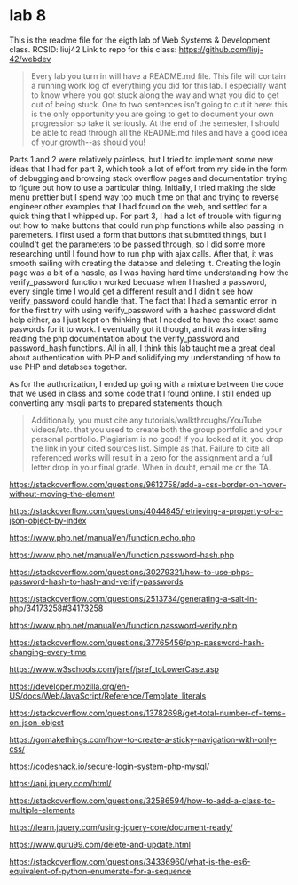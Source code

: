 # lab 8
This is the readme file for the eigth lab of Web Systems & Development class.
RCSID: liuj42
Link to repo for this class: https://github.com/liuj-42/webdev
> Every lab you turn in will have a README.md file. This file will contain a running work log of everything you did for this lab. I especially want to know where you got stuck along the way and what you did to get out of being stuck. One to two sentences isn’t going to cut it here: this is the only opportunity you are going to get to document your own progression so take it seriously. At the end of the semester, I should be able to read through all the README.md files and have a good idea of your growth--as should you!

Parts 1 and 2 were relatively painless, but I tried to implement some new ideas that I had for part 3, which took a lot of effort from my side in the form of debugging and browsing stack overflow pages and documentation trying to figure out how to use a particular thing. Initially, I tried making the side menu prettier but I spend way too much time on that and trying to reverse engineer other examples that I had found on the web, and settled for a quick thing that I whipped up. For part 3, I had a lot of trouble with figuring out how to make buttons that could run php functions while also passing in paremeters. I first used a form that buttons that submtited things, but I coulnd't get the parameters to be passed through, so I did some more researching until I found how to run php with ajax calls. After that, it was smooth sailing with creating the databse and deleting it. Creating the login page was a bit of a hassle, as I was having hard time understanding how the verify_password function worked becuase when I hashed a password, every single time I would get a different result and I didn't see how verify_password could handle that. The fact that I had a semantic error in for the first try with using verify_password with a hashed password didnt help either, as I just kept on thinking that I needed to have the exact same paswords for it to work. I eventually got it though, and it was intersting reading the php documentation about the verify_password and password_hash functions. All in all, I think this lab taught me a great deal about authentication with PHP and solidifying my understanding of how to use PHP and databses together.

As for the authorization, I ended up going with a mixture between the code that we used in class and some code that I found online. I still ended up converting any msqli parts to prepared statements though.

> Additionally, you must cite any tutorials/walkthroughs/YouTube videos/etc. that you used to create both the group portfolio and your personal portfolio. Plagiarism is no good! If you looked at it, you drop the link in your cited sources list. Simple as that. Failure to cite all referenced works will result in a zero for the assignment and a full letter drop in your final grade. When in doubt, email me or the TA.

https://stackoverflow.com/questions/9612758/add-a-css-border-on-hover-without-moving-the-element

https://stackoverflow.com/questions/4044845/retrieving-a-property-of-a-json-object-by-index

https://www.php.net/manual/en/function.echo.php

https://www.php.net/manual/en/function.password-hash.php

https://stackoverflow.com/questions/30279321/how-to-use-phps-password-hash-to-hash-and-verify-passwords

https://stackoverflow.com/questions/2513734/generating-a-salt-in-php/34173258#34173258

https://www.php.net/manual/en/function.password-verify.php

https://stackoverflow.com/questions/37765456/php-password-hash-changing-every-time

https://www.w3schools.com/jsref/jsref_toLowerCase.asp

https://developer.mozilla.org/en-US/docs/Web/JavaScript/Reference/Template_literals

https://stackoverflow.com/questions/13782698/get-total-number-of-items-on-json-object

https://gomakethings.com/how-to-create-a-sticky-navigation-with-only-css/

https://codeshack.io/secure-login-system-php-mysql/

https://api.jquery.com/html/

https://stackoverflow.com/questions/32586594/how-to-add-a-class-to-multiple-elements

https://learn.jquery.com/using-jquery-core/document-ready/

https://www.guru99.com/delete-and-update.html

https://stackoverflow.com/questions/34336960/what-is-the-es6-equivalent-of-python-enumerate-for-a-sequence